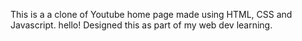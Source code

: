 This is a a clone of Youtube home page made using HTML, CSS and Javascript.
hello!
Designed this as part of my web dev learning.
